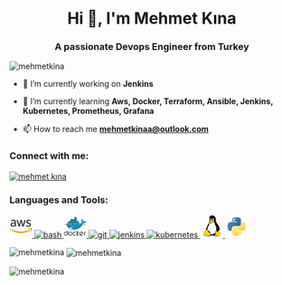<h1 align="center">Hi 👋, I'm Mehmet Kına</h1>
<h3 align="center">A passionate Devops Engineer from Turkey</h3>

<p align="left"> <img src="https://komarev.com/ghpvc/?username=mehmetkina&label=Profile%20views&color=0e75b6&style=flat" alt="mehmetkina" /> </p>

- 🔭 I’m currently working on **Jenkins**

- 🌱 I’m currently learning **Aws, Docker, Terraform, Ansible, Jenkins, Kubernetes, Prometheus, Grafana**

- 📫 How to reach me **mehmetkinaa@outlook.com**

<h3 align="left">Connect with me:</h3>
<p align="left">
<a href="https://linkedin.com/in/mehmet kına" target="blank"><img align="center" src="https://raw.githubusercontent.com/rahuldkjain/github-profile-readme-generator/master/src/images/icons/Social/linked-in-alt.svg" alt="mehmet kına" height="30" width="40" /></a>
</p>

<h3 align="left">Languages and Tools:</h3>
<p align="left"> <a href="https://aws.amazon.com" target="_blank" rel="noreferrer"> <img src="https://raw.githubusercontent.com/devicons/devicon/master/icons/amazonwebservices/amazonwebservices-original-wordmark.svg" alt="aws" width="40" height="40"/> </a> <a href="https://www.gnu.org/software/bash/" target="_blank" rel="noreferrer"> <img src="https://www.vectorlogo.zone/logos/gnu_bash/gnu_bash-icon.svg" alt="bash" width="40" height="40"/> </a> <a href="https://www.docker.com/" target="_blank" rel="noreferrer"> <img src="https://raw.githubusercontent.com/devicons/devicon/master/icons/docker/docker-original-wordmark.svg" alt="docker" width="40" height="40"/> </a> <a href="https://git-scm.com/" target="_blank" rel="noreferrer"> <img src="https://www.vectorlogo.zone/logos/git-scm/git-scm-icon.svg" alt="git" width="40" height="40"/> </a> <a href="https://www.jenkins.io" target="_blank" rel="noreferrer"> <img src="https://www.vectorlogo.zone/logos/jenkins/jenkins-icon.svg" alt="jenkins" width="40" height="40"/> </a> <a href="https://kubernetes.io" target="_blank" rel="noreferrer"> <img src="https://www.vectorlogo.zone/logos/kubernetes/kubernetes-icon.svg" alt="kubernetes" width="40" height="40"/> </a> <a href="https://www.linux.org/" target="_blank" rel="noreferrer"> <img src="https://raw.githubusercontent.com/devicons/devicon/master/icons/linux/linux-original.svg" alt="linux" width="40" height="40"/> </a> <a href="https://www.python.org" target="_blank" rel="noreferrer"> <img src="https://raw.githubusercontent.com/devicons/devicon/master/icons/python/python-original.svg" alt="python" width="40" height="40"/> </a> </p>

<p><img align="left" src="https://github-readme-stats.vercel.app/api/top-langs?username=mehmetkina&show_icons=true&locale=en&layout=compact" alt="mehmetkina" /></p>

<p>&nbsp;<img align="center" src="https://github-readme-stats.vercel.app/api?username=mehmetkina&show_icons=true&locale=en" alt="mehmetkina" /></p>

<p><img align="center" src="https://github-readme-streak-stats.herokuapp.com/?user=mehmetkina&" alt="mehmetkina" /></p>

